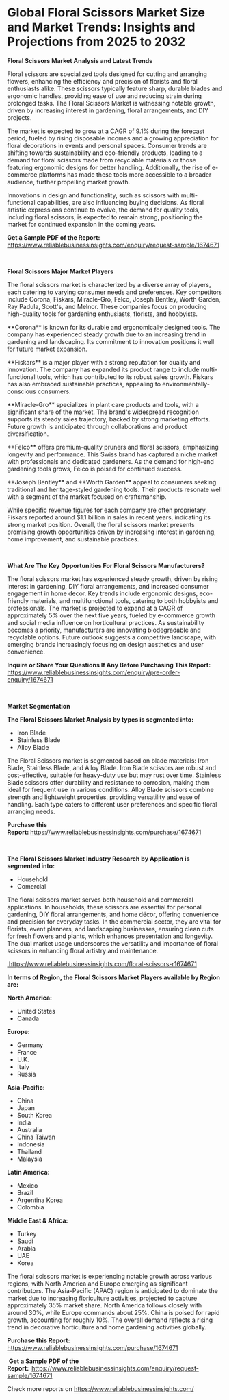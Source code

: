 <p><h1>Global Floral Scissors Market Size and Market Trends: Insights and Projections from 2025 to 2032</h1></p><p><strong>Floral Scissors Market Analysis and Latest Trends</strong></p>
<p><p>Floral scissors are specialized tools designed for cutting and arranging flowers, enhancing the efficiency and precision of florists and floral enthusiasts alike. These scissors typically feature sharp, durable blades and ergonomic handles, providing ease of use and reducing strain during prolonged tasks. The Floral Scissors Market is witnessing notable growth, driven by increasing interest in gardening, floral arrangements, and DIY projects.</p><p>The market is expected to grow at a CAGR of 9.1% during the forecast period, fueled by rising disposable incomes and a growing appreciation for floral decorations in events and personal spaces. Consumer trends are shifting towards sustainability and eco-friendly products, leading to a demand for floral scissors made from recyclable materials or those featuring ergonomic designs for better handling. Additionally, the rise of e-commerce platforms has made these tools more accessible to a broader audience, further propelling market growth.</p><p>Innovations in design and functionality, such as scissors with multi-functional capabilities, are also influencing buying decisions. As floral artistic expressions continue to evolve, the demand for quality tools, including floral scissors, is expected to remain strong, positioning the market for continued expansion in the coming years.</p></p>
<p><strong>Get a Sample PDF of the Report:&nbsp;</strong> <a href="https://www.reliablebusinessinsights.com/enquiry/request-sample/1674671?utm_campaign=2290&utm_medium=2&utm_source=Github&utm_content=ia&utm_term=25032025&utm_id=floral-scissors">https://www.reliablebusinessinsights.com/enquiry/request-sample/1674671</a></p>
<p>&nbsp;</p>
<p><strong>Floral Scissors Major Market Players</strong></p>
<p><p>The floral scissors market is characterized by a diverse array of players, each catering to varying consumer needs and preferences. Key competitors include Corona, Fiskars, Miracle-Gro, Felco, Joseph Bentley, Worth Garden, Ray Padula, Scott's, and Melnor. These companies focus on producing high-quality tools for gardening enthusiasts, florists, and hobbyists.</p><p>**Corona** is known for its durable and ergonomically designed tools. The company has experienced steady growth due to an increasing trend in gardening and landscaping. Its commitment to innovation positions it well for future market expansion.</p><p>**Fiskars** is a major player with a strong reputation for quality and innovation. The company has expanded its product range to include multi-functional tools, which has contributed to its robust sales growth. Fiskars has also embraced sustainable practices, appealing to environmentally-conscious consumers.</p><p>**Miracle-Gro** specializes in plant care products and tools, with a significant share of the market. The brand's widespread recognition supports its steady sales trajectory, backed by strong marketing efforts. Future growth is anticipated through collaborations and product diversification.</p><p>**Felco** offers premium-quality pruners and floral scissors, emphasizing longevity and performance. This Swiss brand has captured a niche market with professionals and dedicated gardeners. As the demand for high-end gardening tools grows, Felco is poised for continued success.</p><p>**Joseph Bentley** and **Worth Garden** appeal to consumers seeking traditional and heritage-styled gardening tools. Their products resonate well with a segment of the market focused on craftsmanship.</p><p>While specific revenue figures for each company are often proprietary, Fiskars reported around $1.1 billion in sales in recent years, indicating its strong market position. Overall, the floral scissors market presents promising growth opportunities driven by increasing interest in gardening, home improvement, and sustainable practices.</p></p>
<p>&nbsp;</p>
<p><strong>What Are The Key Opportunities For Floral Scissors Manufacturers?</strong></p>
<p><p>The floral scissors market has experienced steady growth, driven by rising interest in gardening, DIY floral arrangements, and increased consumer engagement in home decor. Key trends include ergonomic designs, eco-friendly materials, and multifunctional tools, catering to both hobbyists and professionals. The market is projected to expand at a CAGR of approximately 5% over the next five years, fueled by e-commerce growth and social media influence on horticultural practices. As sustainability becomes a priority, manufacturers are innovating biodegradable and recyclable options. Future outlook suggests a competitive landscape, with emerging brands increasingly focusing on design aesthetics and user convenience.</p></p>
<p><strong>Inquire or Share Your Questions If Any Before Purchasing This Report:</strong> <a href="https://www.reliablebusinessinsights.com/enquiry/pre-order-enquiry/1674671?utm_campaign=2290&utm_medium=2&utm_source=Github&utm_content=ia&utm_term=25032025&utm_id=floral-scissors">https://www.reliablebusinessinsights.com/enquiry/pre-order-enquiry/1674671</a></p>
<p>&nbsp;</p>
<p><strong>Market Segmentation</strong></p>
<p><strong>The Floral Scissors Market Analysis by types is segmented into:</strong></p>
<p><ul><li>Iron Blade</li><li>Stainless Blade</li><li>Alloy Blade</li></ul></p>
<p><p>The Floral Scissors market is segmented based on blade materials: Iron Blade, Stainless Blade, and Alloy Blade. Iron Blade scissors are robust and cost-effective, suitable for heavy-duty use but may rust over time. Stainless Blade scissors offer durability and resistance to corrosion, making them ideal for frequent use in various conditions. Alloy Blade scissors combine strength and lightweight properties, providing versatility and ease of handling. Each type caters to different user preferences and specific floral arranging needs.</p></p>
<p><strong>Purchase this Report:&nbsp;</strong><a href="https://www.reliablebusinessinsights.com/purchase/1674671?utm_campaign=2290&utm_medium=2&utm_source=Github&utm_content=ia&utm_term=25032025&utm_id=floral-scissors">https://www.reliablebusinessinsights.com/purchase/1674671</a></p>
<p>&nbsp;</p>
<p><strong>The Floral Scissors Market Industry Research by Application is segmented into:</strong></p>
<p><ul><li>Household</li><li>Comercial</li></ul></p>
<p><p>The floral scissors market serves both household and commercial applications. In households, these scissors are essential for personal gardening, DIY floral arrangements, and home décor, offering convenience and precision for everyday tasks. In the commercial sector, they are vital for florists, event planners, and landscaping businesses, ensuring clean cuts for fresh flowers and plants, which enhances presentation and longevity. The dual market usage underscores the versatility and importance of floral scissors in enhancing floral artistry and maintenance.</p></p>
<p><a href="https://www.reliablebusinessinsights.com/floral-scissors-r1674671?utm_campaign=2290&utm_medium=2&utm_source=Github&utm_content=ia&utm_term=25032025&utm_id=floral-scissors">&nbsp;https://www.reliablebusinessinsights.com/floral-scissors-r1674671</a></p>
<p><strong>In terms of Region, the Floral Scissors Market Players available by Region are:</strong></p>
<p>
    <p> <strong> North America: </strong>
        <ul>
            <li>United States</li>
            <li>Canada</li>
        </ul>
        </p> 
    <p> <strong> Europe: </strong>
        <ul>
            <li>Germany</li>
            <li>France</li>
            <li>U.K.</li>
            <li>Italy</li>
            <li>Russia</li>
        </ul>
        </p> 
    <p> <strong> Asia-Pacific: </strong>
        <ul>
            <li>China</li>
            <li>Japan</li>
            <li>South Korea</li>
            <li>India</li>
            <li>Australia</li>
            <li>China Taiwan</li>
            <li>Indonesia</li>
            <li>Thailand</li>
            <li>Malaysia</li>
        </ul>
        </p> 
    <p> <strong> Latin America: </strong>
        <ul>
            <li>Mexico</li>
            <li>Brazil</li>
            <li>Argentina Korea</li>
            <li>Colombia</li>
        </ul>
        </p> 
    <p> <strong> Middle East & Africa: </strong>
        <ul>
            <li>Turkey</li>
            <li>Saudi</li>
            <li>Arabia</li>
            <li>UAE</li>
            <li>Korea</li>
        </ul>
    </p>
    </p>
<p><p>The floral scissors market is experiencing notable growth across various regions, with North America and Europe emerging as significant contributors. The Asia-Pacific (APAC) region is anticipated to dominate the market due to increasing floriculture activities, projected to capture approximately 35% market share. North America follows closely with around 30%, while Europe commands about 25%. China is poised for rapid growth, accounting for roughly 10%. The overall demand reflects a rising trend in decorative horticulture and home gardening activities globally.</p></p>
<p><strong>Purchase this Report: </strong><a href="https://www.reliablebusinessinsights.com/purchase/1674671?utm_campaign=2290&utm_medium=2&utm_source=Github&utm_content=ia&utm_term=25032025&utm_id=floral-scissors">https://www.reliablebusinessinsights.com/purchase/1674671</a></p>
<p>&nbsp;<strong>Get a Sample PDF of the Report:&nbsp;&nbsp;</strong><a href="https://www.reliablebusinessinsights.com/enquiry/request-sample/1674671?utm_campaign=2290&utm_medium=2&utm_source=Github&utm_content=ia&utm_term=25032025&utm_id=floral-scissors">https://www.reliablebusinessinsights.com/enquiry/request-sample/1674671</a></p>
<p><strong></strong></p>
<p>Check more reports on <a href="https://www.reliablebusinessinsights.com/?utm_campaign=2290&utm_medium=2&utm_source=Github&utm_content=ia&utm_term=25032025&utm_id=floral-scissors">https://www.reliablebusinessinsights.com/</a></p>